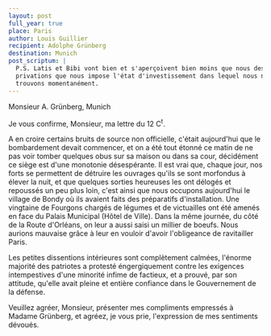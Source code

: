 ```yaml
---
layout: post
full_year: true
place: Paris
author: Louis Guillier
recipient: Adolphe Grünberg
destination: Munich
post_scriptum: |
  P.S. Latis et Bibi vont bien et s'aperçoivent bien moins que nous des
  privations que nous impose l'état d'investissement dans lequel nous nous
  trouvons momentanément.
---
```


Monsieur A. Grünberg, Munich


Je vous confirme, Monsieur, ma lettre du 12 C<sup>t</sup>.

A en croire certains bruits de source non officielle, c'était aujourd'hui que
le bombardement devait commencer, et on a été tout étonné ce matin de ne pas
voir tomber quelques obus sur sa maison ou dans sa cour, décidément ce siège
est d'une monotonie désespérante. Il est vrai que, chaque jour, nos forts se
permettent de détruire les ouvrages qu'ils se sont morfondus à élever la nuit,
et que quelques sorties heureuses les ont délogés et repoussés un peu plus
loin, c'est ainsi que nous occupons aujourd'hui le village de Bondy où ils
avaient faits des préparatifs d'installation. Une vingtaine de Fourgons
chargés de légumes et de victuailles ont été amenés en face du Palais Municipal
(Hôtel de Ville). Dans la même journée, du côté de la Route d'Orléans, on leur
a aussi saisi un millier de boeufs. Nous aurions mauvaise grâce à leur en
vouloir d'avoir l'obligeance de ravitailler Paris.

Les petites dissentions intérieures sont complètement calmées, l'énorme
majorité des patriotes a protesté éngergiquement contre les exigences
intempestives d'une minorité infime de factieux, et a prouvé, par son attitude,
qu'elle avait pleine et entière confiance dans le Gouvernement de la défense.

Veuillez agréer, Monsieur, présenter mes compliments empressés à Madame
Grünberg, et agréez, je vous prie, l'expression de mes sentiments dévoués.
